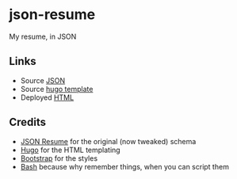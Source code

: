 # json-resume

My resume, in JSON

## Links

- Source [JSON](data/resume.json)
- Source [hugo template](layouts/index.html)
- Deployed [HTML](https://zwbetz.com/resume/resume.html)

## Credits

- [JSON Resume](https://jsonresume.org/schema/) for the original (now tweaked) schema
- [Hugo](https://gohugo.io) for the HTML templating
- [Bootstrap](https://getbootstrap.com/) for the styles
- [Bash](https://www.gnu.org/software/bash/manual/bash.html) because why remember things, when you can script them
